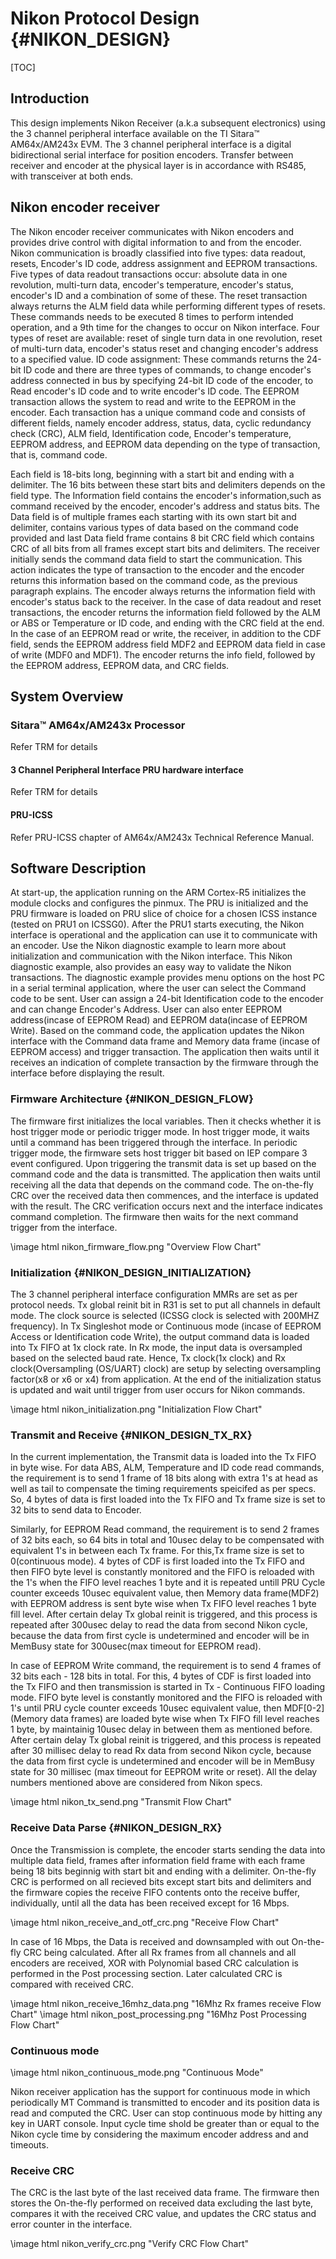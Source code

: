 # Nikon Protocol Design {#NIKON_DESIGN}

[TOC]

## Introduction

This design implements Nikon Receiver (a.k.a subsequent electronics) using the 3 channel peripheral interface available on the TI Sitara™ AM64x/AM243x EVM. The 3 channel peripheral interface is a digital bidirectional serial interface for position encoders.
Transfer between receiver and encoder at the physical layer is in accordance with RS485, with transceiver at both ends.

## Nikon encoder receiver

The Nikon encoder receiver communicates with Nikon encoders and provides drive control with digital information to and from the encoder. Nikon communication is broadly classified into five types: data readout, resets, Encoder's ID code, address assignment and EEPROM transactions. Five types of data readout transactions occur: absolute data in one revolution, multi-turn data, encoder's temperature, encoder's status, encoder's ID and a combination of some of these. The reset transaction always returns the ALM field data while performing different types of resets. These commands needs to be executed 8 times to perform intended operation, and a 9th time for the changes to occur on Nikon interface. Four types of reset are available: reset of single turn data in one revolution, reset of multi-turn data, encoder's status reset and changing encoder's address to a specified value. ID code assignment: These commands returns the 24-bit ID code and there are three types of commands, to change encoder's address connected in bus by specifying 24-bit ID code of the encoder, to Read encoder's ID code and to write encoder's ID code. The EEPROM transaction allows the system to read and write to the EEPROM in the encoder. Each transaction has a unique command code and consists of different fields, namely encoder address, status, data, cyclic redundancy check (CRC), ALM field, Identification code, Encoder's temperature, EEPROM address, and EEPROM data depending on the type of transaction, that is, command code.

Each field is 18-bits long, beginning with a start bit and ending with a delimiter. The 16 bits between these start bits and delimiters depends on the field type. The Information field contains the encoder's information,such as command received by the encoder, encoder's address and status bits. The Data field is of multiple frames each starting with its own start bit and delimiter, contains various types of data based on the command code provided and last Data field frame contains 8 bit CRC field which contains CRC of all bits from all frames except start bits and delimiters. The receiver initially sends the command data field to start the communication. This action indicates the type of transaction to the encoder and the encoder returns this information based on the command code, as the previous paragraph explains. The encoder always returns the information field with encoder's status back to the receiver. In the case of data readout and reset transactions, the encoder returns the information field followed by the ALM or ABS or Temperature or ID code, and ending with the CRC field at the end. In the case of an EEPROM read or write, the receiver, in addition to the CDF field, sends the EEPROM address field MDF2 and EEPROM data field in case of write (MDF0 and MDF1). The encoder returns the info field, followed by the EEPROM address, EEPROM data, and CRC fields.

## System Overview

### Sitara™ AM64x/AM243x Processor

Refer TRM for details

#### 3 Channel Peripheral Interface PRU hardware interface

Refer TRM for details

#### PRU-ICSS

Refer PRU-ICSS chapter of AM64x/AM243x Technical Reference Manual.

## Software Description

At start-up, the application running on the ARM Cortex-R5 initializes the module clocks and configures the pinmux. The PRU is initialized and the PRU firmware is loaded on PRU slice of choice for a chosen ICSS instance (tested on PRU1 on ICSSG0). After the PRU1 starts executing, the Nikon interface is operational and the application can use it to communicate with an encoder. Use the Nikon diagnostic example to learn more about initialization and communication with the Nikon interface. This Nikon diagnostic example, also provides an easy way to validate the Nikon transactions. The diagnostic example provides menu options on the host PC in a serial terminal application, where the user can select the Command code to be sent. User can assign a 24-bit Identification code to the encoder and can change Encoder's Address.  User can also enter EEPROM address(incase of EEPROM Read) and EEPROM data(incase of EEPROM Write). Based on the command code, the application updates the Nikon interface with the Command data frame and Memory data frame (incase of EEPROM access) and trigger transaction. The application then waits until it receives an indication of complete transaction by the firmware through the interface before displaying the result.

### Firmware Architecture {#NIKON_DESIGN_FLOW}

The firmware first initializes the local variables. Then it checks whether it is host trigger mode or periodic trigger mode. In host trigger mode, it waits until a command has been triggered through the interface. In periodic trigger mode, the firmware sets host trigger bit based on IEP compare 3 event configured. Upon triggering the transmit data is set up based on the command code and the data is transmitted. The application then waits until receiving all the data that depends on the command code. The on-the-fly CRC over the received data then commences, and the interface is updated with the result. The CRC verification occurs next and the interface indicates command completion. The firmware then waits for the next command trigger from the interface.

\image html nikon_firmware_flow.png "Overview Flow Chart"

### Initialization {#NIKON_DESIGN_INITIALIZATION}

The 3 channel peripheral interface configuration MMRs are set as per protocol needs. Tx global reinit bit in R31 is set to put all channels in default mode. The clock source is selected (ICSSG clock is selected with 200MHZ frequency). In Tx Singleshot mode or Continuous mode (incase of EEPROM Access or Identification code Write), the output command data is loaded into Tx FIFO at 1x clock rate. In Rx mode, the input data is oversampled based on the selected baud rate. Hence, Tx clock(1x clock) and Rx clock(Oversampling (OS/UART) clock) are setup by selecting oversampling factor(x8 or x6 or x4) from application. At the end of the initialization status is updated and wait until trigger from user occurs for Nikon commands.

\image html nikon_initialization.png "Initialization Flow Chart"


### Transmit and Receive {#NIKON_DESIGN_TX_RX}

In the current implementation, the Transmit data is loaded into the Tx FIFO in byte wise. For data ABS, ALM, Temperature and ID code read commands, the requirement is to send 1 frame of 18 bits along with extra 1's at head as well as tail to compensate the timing requirements speicifed as per specs. So, 4 bytes of data is first loaded into the Tx FIFO and Tx frame size is set to 32 bits to send data to Encoder.

Similarly, for EEPROM Read command, the requirement is to send 2 frames of 32 bits each, so 64 bits in total and 10usec delay to be compensated with equivalent 1's in between each Tx frame. For this,Tx frame size is set to 0(continuous mode). 4 bytes of CDF is first loaded into the Tx FIFO and then FIFO byte level is constantly monitored and the FIFO is reloaded with the 1's when the FIFO level reaches 1 byte and it is repeated untill PRU Cycle counter exceeds 10usec equivalent value, then Memory data frame(MDF2) with EEPROM address is sent byte wise when Tx FIFO level reaches 1 byte fill level. After certain delay Tx global reinit is triggered, and this process is repeated after 300usec delay to read the data from second Nikon cycle, because the data from first cycle is undetermined and encoder will be in MemBusy state for 300usec(max timeout for EEPROM read).

In case of EEPROM Write command, the requirement is to send 4 frames of 32 bits each - 128 bits in total. For this, 4 bytes of CDF is first loaded into the Tx FIFO and then transmission is started in Tx - Continuous FIFO loading mode. FIFO byte level is constantly monitored and the FIFO is reloaded with 1's until PRU cycle counter exceeds 10usec equivalent value, then MDF[0-2](Memory data frames) are loaded byte wise when Tx FIFO fill level reaches 1 byte, by maintainig 10usec delay in between them as mentioned before. After certain delay Tx global reinit is triggered, and this process is repeated after 30 millisec delay to read Rx data from second Nikon cycle, because the data from first cycle is undetermined and encoder will be in MemBusy state for 30 millisec (max timeout for EEPROM write or reset). All the delay numbers mentioned above are considered from Nikon specs.

\image html nikon_tx_send.png "Transmit Flow Chart"


### Receive Data Parse {#NIKON_DESIGN_RX}

Once the Transmission is complete, the encoder starts sending the data into multiple data field, frames after information field frame with each frame being 18 bits beginnig with start bit and ending with a delimiter. On-the-fly CRC is performed on all recieved bits except start bits and delimiters and the firmware copies the receive FIFO contents onto the receive buffer, individually, until all the data has been received except for 16 Mbps.

\image html nikon_receive_and_otf_crc.png "Receive Flow Chart"

In case of 16 Mbps, the Data is received and downsampled with out On-the-fly CRC being calculated. After all Rx frames from all channels and all encoders are received, XOR with Polynomial based CRC calculation is performed in the Post processing section. Later calculated CRC is compared with received CRC.

\image html nikon_receive_16mhz_data.png "16Mhz Rx frames receive Flow Chart"
\image html nikon_post_processing.png "16Mhz Post Processing Flow Chart"

### Continuous mode

\image html nikon_continuous_mode.png "Continuous Mode"

Nikon receiver application has the support for continuous mode in which periodically MT Command is transmitted to encoder and its position data is read and computed the CRC.
User can stop continuous mode by hitting any key in UART console.
Input cycle time shold be greater than or equal to the Nikon cycle time by considering the maximum encoder address and and timeouts.

### Receive CRC

The CRC is the last byte of the last received data frame. The firmware then stores the On-the-fly performed on received data excluding the last byte, compares it with the received CRC value, and updates the CRC status and error counter in the interface.

\image html nikon_verify_crc.png "Verify CRC Flow Chart"


